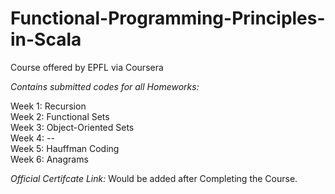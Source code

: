 # Functional-Programming-Principles-in-Scala
Course offered by EPFL via Coursera


*Contains submitted codes for all Homeworks:*  

Week 1: Recursion  
Week 2: Functional Sets  
Week 3: Object-Oriented Sets  
Week 4: --  
Week 5: Hauffman Coding  
Week 6: Anagrams  


*Official Certifcate Link:* Would be added after Completing the Course.  
